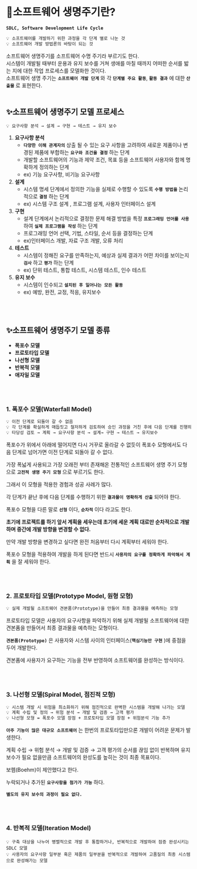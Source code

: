 
# 🌈소프트웨어 생명주기란?

**`SDLC, Software Development Life Cycle`**
```markdown
💡 소프트웨어를 개발하기 위한 과정을 각 단계 별로 나눈 것
💡 소프트웨어 개발 방법론의 바탕이 되는 것
```
소프트웨어 생명주기를 소프트웨어 수명 주기라 부르기도 한다.  
시스템이 개발될 때부터 운용과 유지 보수를 거쳐 생애를 마칠 때까지 어떠한 순서를 밟는 지에 대한 작업 프로세스를 모델화한 것이다.  
소프트웨어 생명 주기는 **`소프트웨어 개발 단계`** 와 각 **`단계별 주요 활동`**, **`활동 결과`** 에 대한 **`산출물`** 로 표현한다.
<br/>
<br/>


## ✨소프트웨어 생명주기 모델 프로세스
```markdown
💡 요구사항 분석 → 설계 → 구현 → 테스트 → 유지 보수
```
1. **요구사항 분석**
    - **`다양한 이해 관계자의`** 상출 될 수 있는 요구 사항을 고려하여 새로운 제품이나 변경된 제품에 부합하는 **`요구와 조건을 결정`** 하는 단계
    - 개발할 소프트웨어의 기능과 제약 조건, 목표 등을 소프트웨어 사용자와 함께 명확하게 정의하는 단계
    - ex) 기능 요구사항, 비기능 요구사항
2. **설계**
    - 시스템 명세 단계에서 정의한 기능을 실제로 수행할 수 있도록 **`수행 방법을`** 논리적으로 **`결정`** 하는 단계
    - ex) 시스템 구조 설계 , 프로그램 설계, 사용자 인터페이스 설계
3. **구현**
    - 설계 단계에서 논리적으로 결정한 문제 해결 방법을 특정 **`프로그래밍 언어를 사용`** 하여 **`실제 프로그램을 작성`** 하는 단계
    - 프로그래밍 언어 선택, 기법, 스타일, 순서 등을 결정하는 단계
    - ex)인터페이스 개발, 자료 구조 개발, 오류 처리
4. **테스트**
    - 시스템이 정해진 요구를 만족하는지, 예상과 실제 결과가 어떤 차이를 보이는지 **`검사`** 하고 **`평가`** 하는 단계
    - ex) 단위 테스트, 통합 테스트, 시스템 테스트, 인수 테스트
5. **유지 보수**
    - 시스템이 인수되고 **`설치된 후 일어나는 모든 활동`**
    - ex) 예방, 완전, 교정, 적응, 유지보수
<br/>
<br/>

## ✨소프트웨어 생명주기 모델 종류

- **폭포수 모델**
- **프로토타입 모델**
- **나선형 모델**
- **반복적 모델**
- **애자일 모델**
<br/>
<br/>

### 1. 폭포수 모델(Waterfall Model)
```markdown
💡 이전 단계로 되돌아 갈 수 없음
💡 각 단계를 확실하게 매듭짓고 철저하게 검토하여 승인 과정을 거친 후에 다음 단계를 진행하는 개발 방법론
💡 타당성 검토 → 계획 → 요구사항 분석 → 설계→ 구현 → 테스트 → 유지보수
```

폭포수가 위에서 아래에 떨어지면 다시 거꾸로 올라갈 수 없듯이 폭포수 모형에서도 다음 단계로 넘어가면 이전 단계로 되돌아 갈 수 없다.

가장 폭넓게 사용되고 가장 오래전 부터 존재해온 전통적인 소프트웨어 생명 주기 모형으로 **`고전적 생명 주기 모형`** 으로 부르기도 한다.

그래서 이 모형을 적용한 경험과 성공 사례가 많다.

각 단계가 끝난 후에 다음 단계를 수행하기 위한 **`결과물이 명확하게 산출`** 되어야 한다. 

폭포수 모형을 다른 말로 **`선형`** 이다, **`순차적`** 이다 라고도 한다.

**초기에 프로젝트를 하기 앞서 계획을 세우는데 초기에 세운 계획 대로만 순차적으로 개발하며 중간에 개발 방향을 변경할 수 없다.**

만약 개발 방향을 변경하고 싶다면 완전 처음부터 다시 계획부터 세워야 한다.

폭포수 모형을 적용하여 개발을 하게 된다면 반드시 **`사용자의 요구를 정확하게 파악해서 계획`** 을 잘 세워야 한다.

<br/>
<br/>

### 2. 프로토타입 모델(Prototype Model, 원형 모형)
```markdown
💡 실제 개발될 소프트웨어 견본품(Prototype)을 만들어 최종 결과물을 예측하는 모형
```

프로토타입 모델은 사용자의 요구사항을 파악하기 위해 실제 개발될 소프트웨어에 대한 견본품을 만들어서 최종 결과물을 예측하는 모형이다.

**`견본품(Prototype)`** 은 사용자와 시스템 사이의 인터페이스(**`핵심기능만 구현`** )에 중점을 두어 개발한다.

견본품에 사용자가 요구하는 기능을 전부 반영하여 소프트웨어를 완성하는 방식이다.

<br/>
<br/>

### 3. 나선형 모델(Spiral Model, 점진적 모형)
```markdown
💡 시스템 개발 시 위험을 최소화하기 위해 점진적으로 완벽한 시스템을 개발해 나가는 모델
💡 계획 수립 및 정의 → 위험 분석 → 개발 및 검증 → 고객 평가
💡 나선형 모형 = 폭포수 모델 장점 + 프로토타입 모델 장점 + 위험분석 기능 추가
```
**`아주 기능이 많은 대규모 소프트웨어`** 는 한번의 프로토타입만으론 개발이 어려운 문제가 발생한다.

계획 수립 → 위험 분석 → 개발 및 검증 → 고객 평가의 순서를 끊임 없이 반복하며 유지 보수가 필요 없을만큼 소프트웨어의 완성도를 높히는 것이 최종 목표이다.

보헴(Boehm)이 제안했다고 한다.

누락되거나 추가된 **`요구사항을 첨가가 가능`** 하다.

**`별도의 유지 보수의 과정이 필요 없다.`**

<br/>
<br/>

### 4. 반복적 모델(Iteration Model)
```
💡 구축 대상을 나누어 병렬적으로 개발 후 통합하거나, 반복적으로 개발하여 점증 완성시키는  SDLC 모델
💡 사용자의 요구사항 일부분 혹은 제품의 일부분을 반복적으로 개발하여 고품질의 최종 시스템으로 완성해가는 모델
```